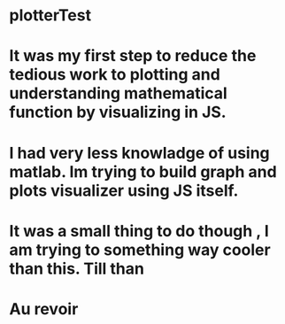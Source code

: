 # plotterTest
# It was my first step to reduce the tedious work to plotting and understanding mathematical function by visualizing in JS.
# I had very less knowladge of using matlab. Im trying to build graph and plots visualizer using JS itself.
# It was a small thing to do though , I am trying to something way cooler than this. Till than
# Au revoir
